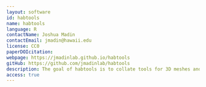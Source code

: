 ```yaml
---
layout: software
id: habtools
name: habtools
language: R
contactName: Joshua Madin
contactEmail: jmadin@hawaii.edu
license: CC0
paperDOIcitation: 
webpage: https://jmadinlab.github.io/habtools
gitHub: https://github.com/jmadinlab/habtools
description: The goal of habtools is to collate tools for 3D meshes and digital elevation models (DEM) targeted at biologists and ecologists. Tools calculate metrics like surface area, rugosity, fractal dimension, height range, convexity, sphericity, second moments of volume and more. The initial set of tools came from two research papers. Zawada et al. (2019) examined morphology of coral colony laser scans. Torres-Pulliza et al. (2020) examined complexity of coral reef structure. It is hoped that the number of tools and contributors will grow through time.
access: true
---
```


